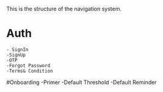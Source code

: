 This is the structure of the navigation system.

# Auth

    - SignIn
    -SignUp
    -OTP
    -Forgot Password
    -Terms& Condition

#Onboarding
-Primer
-Default Threshold
-Default Reminder
